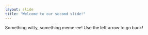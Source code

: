 ```yaml
---
layout: slide
title: "Welcome to our second slide!"
---
```

Something witty, something meme-ee!
Use the left arrow to go back!